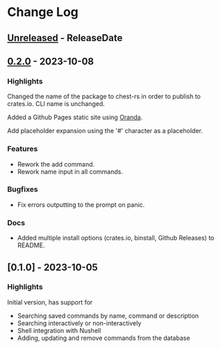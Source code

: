 # Change Log

<!-- next-header -->
## [Unreleased] - ReleaseDate

## [0.2.0] - 2023-10-08

### Highlights

Changed the name of the package to chest-rs in order to publish to crates.io. CLI name is unchanged.

Added a Github Pages static site using [Oranda](https://opensource.axo.dev/oranda/).

Add placeholder expansion using the '#' character as a placeholder.

### Features
- Rework the add command.
- Rework name input in all commands.

### Bugfixes
- Fix errors outputting to the prompt on panic.

### Docs
- Added multiple install options (crates.io, binstall, Github Releases) to README.

## [0.1.0] - 2023-10-05

### Highlights

Initial version, has support for
- Searching saved commands by name, command or description
- Searching interactively or non-interactively
- Shell integration with Nushell
- Adding, updating and remove commands from the database

<!-- next-url -->
[Unreleased]: https://github.com/Dauthdaert/chest/compare/v0.2.0...HEAD
[0.2.0]: https://github.com/Dauthdaert/chest/compare/v0.1.0...v0.2.0
